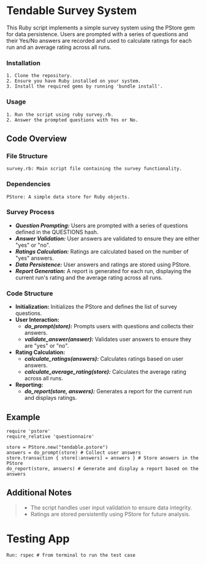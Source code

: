 # Tendable Survey System
This Ruby script implements a simple survey system using the PStore gem for data persistence. Users are prompted with a series of questions and their Yes/No answers are recorded and used to calculate ratings for each run and an average rating across all runs.
### Installation
    1. Clone the repository.
    2. Ensure you have Ruby installed on your system.
    3. Install the required gems by running 'bundle install'.

### Usage
    1. Run the script using ruby survey.rb.
    2. Answer the prompted questions with Yes or No.

## Code Overview
### File Structure
    survey.rb: Main script file containing the survey functionality.

### Dependencies
    PStore: A simple data store for Ruby objects.

### Survey Process
* ***Question Prompting:*** Users are prompted with a series of questions defined in the QUESTIONS hash.
* ***Answer Validation:*** User answers are validated to ensure they are either "yes" or "no".
* ***Ratings Calculation:*** Ratings are calculated based on the number of "yes" answers.
* ***Data Persistence:*** User answers and ratings are stored using PStore.
* ***Report Generation:*** A report is generated for each run, displaying the current run's rating and the average rating across all runs.

### Code Structure

* **Initialization:** Initializes the PStore and defines the list of survey questions.
* **User Interaction:**
    * ***do_prompt(store):*** Prompts users with questions and collects their answers.
    * ***validate_answer(answer):*** Validates user answers to ensure they are "yes" or "no".
* **Rating Calculation:**
    * ***calculate_ratings(answers):*** Calculates ratings based on user answers.
    * ***calculate_average_rating(store):*** Calculates the average rating across all runs.
* **Reporting:**
    * ***do_report(store, answers):*** Generates a report for the current run and displays ratings.

## Example
    require 'pstore'
    require_relative 'questionnaire'

    store = PStore.new("tendable.pstore")
    answers = do_prompt(store) # Collect user answers
    store.transaction { store[:answers] = answers } # Store answers in the PStore
    do_report(store, answers) # Generate and display a report based on the answers
    
## Additional Notes
> * The script handles user input validation to ensure data integrity.
> * Ratings are stored persistently using PStore for future analysis.

# Testing App
    Run: rspec # from terminal to run the test case
